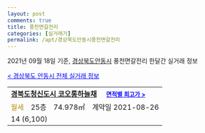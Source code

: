 ```yaml
---
layout: post
comments: true
title: 풍천면갈전리
categories: [실거래가]
permalink: /apt/경상북도안동시풍천면갈전리
---
```


2021년 09월 18일 기준, <a href="/apt/경상북도안동시">경상북도안동시</a> 풍천면갈전리 한달간 실거래 정보

<a style="color: blue;" href="/apt/경상북도안동시">< 경상북도 안동시 전체 실거래 정보</a>
<!---- start ---->
<table>
  <tr>
    <td colspan="4" style="font-weight: bold;"><a href="/apt/경상북도안동시풍천면갈전리경북도청신도시코오롱하늘채">경북도청신도시 코오롱하늘채</a> &nbsp;&nbsp;&nbsp; <a style="color: blue; font-size: smaller;" href="/apt/경상북도안동시풍천면갈전리경북도청신도시코오롱하늘채">면적별 최고가 ></a></td>
  </tr>
    
  <tr>
    <td><a style="color: darkgoldenrod">월세</a></td>
    <td>25층</td>
    <td>74.978㎡</td>
    <td>계약일 2021-08-26</td>
  </tr>
  <tr>
    <td colspan="4">14 (6,100)</td>
  </tr>
    
</table>
<!---- end ---->
    